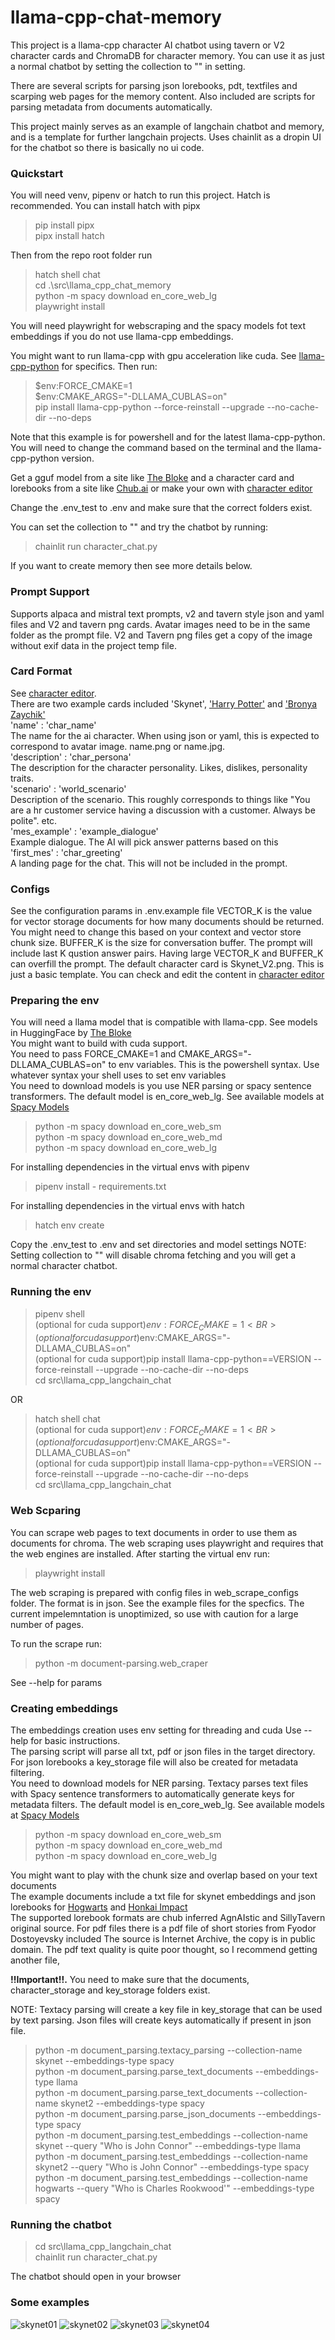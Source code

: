 # llama-cpp-chat-memory
This project is a llama-cpp character AI chatbot using tavern or V2 character cards and ChromaDB for character memory. You can use it as just a normal chatbot by setting the collection to "" in setting. 

There are several scripts for parsing json lorebooks, pdt, textfiles and scarping web pages for the memory content. Also included are scripts for parsing metadata from documents automatically. 

This project mainly serves as an example of langchain chatbot and memory, and is a template for further langchain projects. Uses chainlit as a dropin UI for the chatbot so there is basically no ui code. 

### Quickstart
You will need venv, pipenv or hatch to run this project. Hatch is recommended. You can install hatch with pipx
>pip install pipx</BR>
pipx install hatch</BR>

Then from the repo root folder run
>hatch shell chat</BR>
cd .\src\llama_cpp_chat_memory\
python -m spacy download en_core_web_lg</BR>
playwright install</BR>

You will need playwright for webscraping and the spacy models fot text embeddings if you do not use llama-cpp embeddings.</BR>

You might want to run llama-cpp with gpu acceleration like cuda. See [llama-cpp-python](https://github.com/abetlen/llama-cpp-python) for specifics. Then run:
>$env:FORCE_CMAKE=1</BR>
$env:CMAKE_ARGS="-DLLAMA_CUBLAS=on"</BR>
pip install llama-cpp-python --force-reinstall --upgrade --no-cache-dir --no-deps</BR>

Note that this example is for powershell and for the latest llama-cpp-python. You will need to change the command based on the terminal and the llama-cpp-python version.</BR>

Get a gguf model from a site like
[The Bloke](https://huggingface.co/models?sort=modified&search=theBloke+gguf)
and a character card and lorebooks from a site like [Chub.ai](https://chub.ai/) or make your own with [character editor](https://zoltanai.github.io/character-editor/)<BR>

Change the .env_test to .env and make sure that the correct folders exist.</BR>

You can set the collection to "" and try the chatbot by running:
>chainlit run character_chat.py</BR>

If you want to create memory then see more details below.

### Prompt Support
Supports alpaca and mistral text prompts, v2 and tavern style json and yaml files and V2 and tavern png cards. Avatar images need to be in the same folder as the prompt file. V2 and Tavern png files get a copy of the image without exif data in the project temp file.

### Card Format
See [character editor](https://zoltanai.github.io/character-editor/).<BR>
There are two example cards included 'Skynet', ['Harry Potter'](https://chub.ai/characters/potato7295/harry-potter-bffe8945) and ['Bronya Zaychik'](https://chub.ai/characters/Mafiuz/bronya-zaychik-silverwing-n-ex-926eb8d4)<BR>
'name' : 'char_name'<br>
The name for the ai character. When using json or yaml, this is expected to correspond to avatar image. name.png or name.jpg.<br>
'description' : 'char_persona'<br>
The description for the character personality. Likes, dislikes, personality traits.<br>
'scenario' : 'world_scenario'<br>
Description of the scenario. This roughly corresponds to things like "You are a hr customer service having a discussion with a customer. Always be polite". etc.<br>
'mes_example' : 'example_dialogue'<br>
Example dialogue. The AI will pick answer patterns based on this<br>
'first_mes' : 'char_greeting'<br>
A landing page for the chat. This will not be included in the prompt.

### Configs
See the configuration params in .env.example file
VECTOR_K is the value for vector storage documents for how many documents should be returned. You might need to change this based on your context and vector store chunk size. BUFFER_K is the size for conversation buffer. The prompt will include last K qustion answer pairs. Having large VECTOR_K and BUFFER_K can overfill the prompt. The default character card is Skynet_V2.png. This is just a basic template. You can check and edit the content in [character editor](https://zoltanai.github.io/character-editor/)

### Preparing the env
You will need a llama model that is compatible with llama-cpp. See models in HuggingFace by [The Bloke](https://huggingface.co/models?sort=modified&search=theBloke+gguf)<BR>
You might want to build with cuda support. <BR>
You need to pass FORCE_CMAKE=1 and CMAKE_ARGS="-DLLAMA_CUBLAS=on" to env variables. This is the powershell syntax. Use whatever syntax your shell uses to set env variables<BR>
You need to download models is you use NER parsing or spacy sentence transformers. The default model is en_core_web_lg. See available models at [Spacy Models](https://spacy.io/usage/models)<BR>
>python -m spacy download en_core_web_sm<BR>
python -m spacy download en_core_web_md<BR>
python -m spacy download en_core_web_lg<BR>

For installing dependencies in the virtual envs with pipenv
>pipenv install - requirements.txt<BR>

For installing dependencies in the virtual envs with hatch
>hatch env create<BR>

Copy the .env_test to .env and set directories and model settings
NOTE: Setting collection to "" will disable chroma fetching and you will get a normal character chatbot.

### Running the env 
>pipenv shell<BR>
(optional for cuda support)$env:FORCE_CMAKE=1<BR>
(optional for cuda support)$env:CMAKE_ARGS="-DLLAMA_CUBLAS=on"<BR>
(optional for cuda support)pip install llama-cpp-python==VERSION --force-reinstall --upgrade --no-cache-dir --no-deps<BR>
cd src\llama_cpp_langchain_chat<BR>

OR<BR>
>hatch shell chat<BR>
(optional for cuda support)$env:FORCE_CMAKE=1<BR>
(optional for cuda support)$env:CMAKE_ARGS="-DLLAMA_CUBLAS=on"<BR>
(optional for cuda support)pip install llama-cpp-python==VERSION --force-reinstall --upgrade --no-cache-dir --no-deps<BR>
cd src\llama_cpp_langchain_chat<BR>

### Web Scparing
You can scrape web pages to text documents in order to use them as documents for chroma. The web scraping uses playwright and requires that the web engines are installed. After starting the virtual env run:</BR>

> playwright install

The web scraping is prepared with config files in web_scrape_configs folder. The format is in json. See the example files for the specfics. The current impelemntation is unoptimized, so use with caution for a large number of pages.</BR>

To run the scrape run:
>python -m document-parsing.web_craper</BR>

See --help for params

### Creating embeddings
The embeddings creation uses env setting for threading and cuda
Use --help for basic instructions.<BR>
The parsing script will parse all txt, pdf or json files in the target directory. For json lorebooks a key_storage file will also be created for metadata filtering.<BR>
You need to download models for NER parsing. Textacy parses text files with Spacy sentence transformers to automatically generate keys for metadata filters. The default model is en_core_web_lg. See available models at [Spacy Models](https://spacy.io/usage/models)<BR>
>python -m spacy download en_core_web_sm<BR>
python -m spacy download en_core_web_md<BR>
python -m spacy download en_core_web_lg<BR>


You might want to play with the chunk size and overlap based on your text documents<BR>
The example documents include a txt file for skynet embeddings and json lorebooks for [Hogwarts](https://chub.ai/lorebooks/deadgirlz/hogwarts-legacy-lore-b819ccba) and [Honkai Impact](https://chub.ai/lorebooks/Zareh-Haadris/lorebook-honkai-impact-b1fcfc23)<BR>
The supported lorebook formats are chub inferred AgnAIstic and SillyTavern original source.
For pdf files there is a pdf file of short stories from Fyodor Dostoyevsky included The source is Internet Archive, the copy is in public domain. The pdf text quality is quite poor thought, so I recommend getting another file,

**!!Important!!.** You need to make sure that the documents, character_storage and key_storage folders exist.

NOTE: Textacy parsing will create a key file in key_storage that can be used by text parsing. Json files will create keys automatically if present in json file.
>python -m document_parsing.textacy_parsing --collection-name skynet --embeddings-type spacy<BR>
>python -m document_parsing.parse_text_documents --embeddings-type llama<BR>
>python -m document_parsing.parse_text_documents --collection-name skynet2 --embeddings-type spacy<BR>
>python -m document_parsing.parse_json_documents --embeddings-type spacy<BR>
>python -m document_parsing.test_embeddings  --collection-name skynet --query "Who is John Connor" --embeddings-type llama<BR>
>python -m document_parsing.test_embeddings  --collection-name skynet2 --query "Who is John Connor" --embeddings-type spacy<BR>
>python -m document_parsing.test_embeddings  --collection-name hogwarts --query "Who is Charles Rookwood'" --embeddings-type spacy<BR>

### Running the chatbot
>cd src\llama_cpp_langchain_chat<BR>
chainlit run character_chat.py<BR>

The chatbot should open in your browser<BR>

### Some examples 
![skynet01](/readme_pics/skynet01.png)
![skynet02](/readme_pics/skynet02.png)
![skynet03](/readme_pics/skynet03.png)
![skynet04](/readme_pics/skynet04.png)